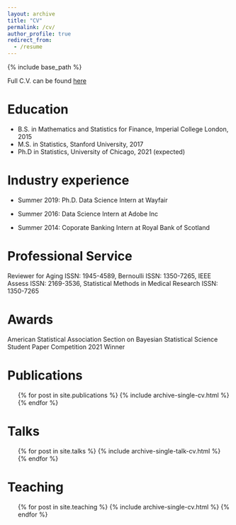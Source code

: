 ```yaml
---
layout: archive
title: "CV"
permalink: /cv/
author_profile: true
redirect_from:
  - /resume
---
```


{% include base_path %}

Full C.V. can be found [here](http://yiliu9090.github.io/files/Yi_Liu_Resume_2019.pdf)

Education
======
* B.S. in Mathematics and Statistics for Finance, Imperial College London, 2015
* M.S. in Statistics, Stanford University, 2017
* Ph.D in Statistics, University of Chicago, 2021 (expected)

Industry experience
======
* Summer 2019: Ph.D. Data Science Intern at Wayfair

* Summer 2016: Data Science Intern at Adobe Inc

* Summer 2014: Coporate Banking Intern at Royal Bank of Scotland

Professional Service
======
Reviewer for  Aging ISSN: 1945-4589,  Bernoulli ISSN: 1350-7265, IEEE Assess ISSN: 	2169-3536, Statistical Methods in Medical Research ISSN: 1350-7265

Awards
======
American Statistical Association Section on Bayesian Statistical Science Student Paper Competition 2021 Winner

Publications
======
  <ul>{% for post in site.publications %}
    {% include archive-single-cv.html %}
  {% endfor %}</ul>
  
Talks
======
  <ul>{% for post in site.talks %}
    {% include archive-single-talk-cv.html %}
  {% endfor %}</ul>
  
Teaching
======
  <ul>{% for post in site.teaching %}
    {% include archive-single-cv.html %}
  {% endfor %}</ul>
  

